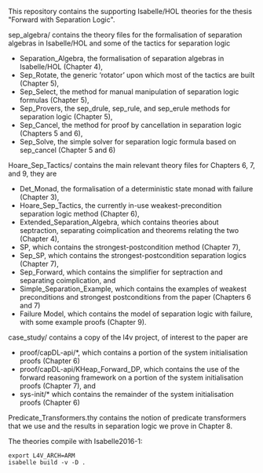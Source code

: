 This repository contains the supporting Isabelle/HOL theories
for the thesis "Forward with Separation Logic".


sep_algebra/ contains the theory files for the formalisation of separation algebras in Isabelle/HOL and some of the tactics for separation logic

 * Separation_Algebra, the formalisation of separation algebras in Isabelle/HOL (Chapter 4),
 * Sep_Rotate, the generic ‘rotator’ upon which most of the tactics are built (Chapter 5),
 * Sep_Select, the method for manual manipulation of separation logic formulas (Chapter 5),
 * Sep_Provers, the sep_drule, sep_rule, and sep_erule methods for separation logic (Chapter 5),
 * Sep_Cancel, the method for proof by cancellation in separation logic (Chapters 5 and 6),
 * Sep_Solve, the simple solver for separation logic formula based on sep_cancel (Chapter 5 and 6)

Hoare_Sep_Tactics/ contains the main relevant theory files for Chapters 6, 7, and 9, they are

 * Det_Monad, the formalisation of a deterministic state monad with failure (Chapter 3),
 * Hoare_Sep_Tactics, the currently in-use weakest-precondition separation logic method (Chapter 6),
 * Extended_Separation_Algebra, which contains theories about septraction, separating coimplication and theorems relating the two (Chapter 4),
 * SP, which contains the strongest-postcondition method (Chapter 7),
 * Sep_SP, which contains the strongest-postcondition separation logics (Chapter 7),
 * Sep_Forward, which contains the simplifier for septraction and separating coimplication, and
 * Simple_Separation_Example, which contains the examples of weakest preconditions and strongest postconditions from the paper (Chapters 6 and 7)
 * Failure Model, which contains the model of separation logic with failure, with some example proofs (Chapter 9). 

case_study/ contains a copy of the l4v project, of interest to the paper are
* proof/capDL-api/*, which contains a portion of the system initialisation proofs (Chapter 6)
* proof/capDL-api/KHeap_Forward_DP, which contains the use of the forward reasoning framework on
  a portion of the system initialisation proofs (Chapter 7), and
* sys-init/* which contains the remainder of the system initialisation proofs (Chapter 6)

Predicate_Transformers.thy contains the notion of predicate transformers that we use and the results in separation logic
we prove in Chapter 8. 


The theories compile with Isabelle2016-1:

    export L4V_ARCH=ARM
    isabelle build -v -D .
